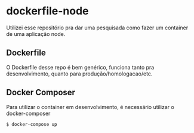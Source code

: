 # dockerfile-node

Utilizei esse repositório pra dar uma pesquisada como fazer um container de uma aplicação node.

## Dockerfile

O Dockerfile desse repo é bem genérico, funciona tanto pra desenvolvimento, quanto para produção/homologacao/etc.

## Docker Composer

Para utilizar o container em desenvolvimento, é necessário utilizar o docker-composer

`$ docker-compose up`
